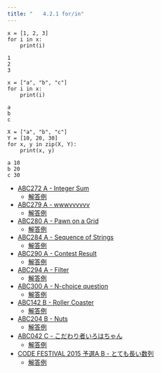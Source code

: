 ```yaml
---
title: "　　4.2.1 for/in"
---
```


```python:サンプルコード
x = [1, 2, 3]
for i in x:
    print(i)
```

```text:実行結果
1
2
3
```

```python:サンプルコード
x = ["a", "b", "c"]
for i in x:
    print(i)
```

```text:実行結果
a
b
c
```

```python:サンプルコード
X = ["a", "b", "c"]
Y = [10, 20, 30]
for x, y in zip(X, Y):
    print(x, y)
```

```text:実行結果
a 10
b 20
c 30
```

- [ABC272 A - Integer Sum](https://atcoder.jp/contests/abc272/tasks/abc272_a)
    - [解答例](https://atcoder.jp/contests/abc272/submissions/35513429)
- [ABC279 A - wwwvvvvvv](https://atcoder.jp/contests/abc279/tasks/abc279_a)
    - [解答例](https://atcoder.jp/contests/abc279/submissions/36932620)
- [ABC280 A - Pawn on a Grid](https://atcoder.jp/contests/abc280/tasks/abc280_a)
    - [解答例](https://atcoder.jp/contests/abc280/submissions/37002698)
- [ABC284 A - Sequence of Strings](https://atcoder.jp/contests/abc284/tasks/abc284_a)
    - [解答例](https://atcoder.jp/contests/abc284/submissions/38358954)
- [ABC290 A - Contest Result](https://atcoder.jp/contests/abc290/tasks/abc290_a)
    - [解答例](https://atcoder.jp/contests/abc290/submissions/39472960)
- [ABC294 A - Filter](https://atcoder.jp/contests/abc294/tasks/abc294_a)
    - [解答例](https://atcoder.jp/contests/abc294/submissions/39917737)
- [ABC300 A - N-choice question](https://atcoder.jp/contests/abc300/tasks/abc300_a)
    - [解答例](https://atcoder.jp/contests/abc300/submissions/41234354)
- [ABC142 B - Roller Coaster](https://atcoder.jp/contests/abc142/tasks/abc142_b)
    - [解答例](https://atcoder.jp/contests/abc142/submissions/15407661)
- [ABC204 B - Nuts](https://atcoder.jp/contests/abc204/tasks/abc204_b)
    - [解答例](https://atcoder.jp/contests/abc204/submissions/24703268)
- [ABC042 C - こだわり者いろはちゃん](https://atcoder.jp/contests/abc042/tasks/arc058_a)
    - [解答例](https://atcoder.jp/contests/abc042/submissions/36457572)
- [CODE FESTIVAL 2015 予選A B - とても長い数列](https://atcoder.jp/contests/code-festival-2015-quala/tasks/codefestival_2015_qualA_b)
    - [解答例](https://atcoder.jp/contests/code-festival-2015-quala/submissions/15407819)